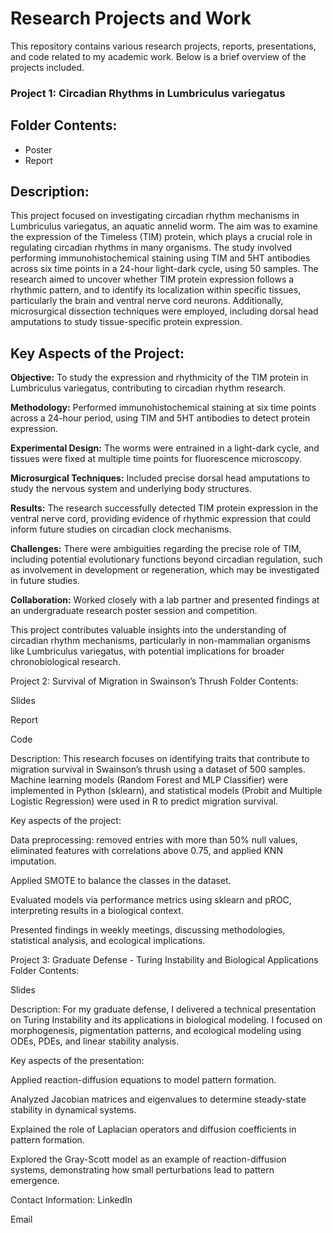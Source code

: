 # Research Projects and Work

This repository contains various research projects, reports, presentations, and code related to my academic work. Below is a brief overview of the projects included.

### Project 1: Circadian Rhythms in Lumbriculus variegatus
## Folder Contents:
* Poster
* Report

## Description:
This project focused on investigating circadian rhythm mechanisms in Lumbriculus variegatus, an aquatic annelid worm. The aim was to examine the expression of the Timeless (TIM) protein, which plays a crucial role in regulating circadian rhythms in many organisms. The study involved performing immunohistochemical staining using TIM and 5HT antibodies across six time points in a 24-hour light-dark cycle, using 50 samples. The research aimed to uncover whether TIM protein expression follows a rhythmic pattern, and to identify its localization within specific tissues, particularly the brain and ventral nerve cord neurons. Additionally, microsurgical dissection techniques were employed, including dorsal head amputations to study tissue-specific protein expression.

## Key Aspects of the Project:
**Objective:** To study the expression and rhythmicity of the TIM protein in Lumbriculus variegatus, contributing to circadian rhythm research.

**Methodology:** Performed immunohistochemical staining at six time points across a 24-hour period, using TIM and 5HT antibodies to detect protein expression.

**Experimental Design:** The worms were entrained in a light-dark cycle, and tissues were fixed at multiple time points for fluorescence microscopy.

**Microsurgical Techniques:** Included precise dorsal head amputations to study the nervous system and underlying body structures.

**Results:** The research successfully detected TIM protein expression in the ventral nerve cord, providing evidence of rhythmic expression that could inform future studies on circadian clock mechanisms.

**Challenges:** There were ambiguities regarding the precise role of TIM, including potential evolutionary functions beyond circadian regulation, such as involvement in development or regeneration, which may be investigated in future studies.

**Collaboration:** Worked closely with a lab partner and presented findings at an undergraduate research poster session and competition.

This project contributes valuable insights into the understanding of circadian rhythm mechanisms, particularly in non-mammalian organisms like Lumbriculus variegatus, with potential implications for broader chronobiological research.

Project 2: Survival of Migration in Swainson’s Thrush
Folder Contents:

Slides

Report

Code

Description:
This research focuses on identifying traits that contribute to migration survival in Swainson’s thrush using a dataset of 500 samples. Machine learning models (Random Forest and MLP Classifier) were implemented in Python (sklearn), and statistical models (Probit and Multiple Logistic Regression) were used in R to predict migration survival.

Key aspects of the project:

Data preprocessing: removed entries with more than 50% null values, eliminated features with correlations above 0.75, and applied KNN imputation.

Applied SMOTE to balance the classes in the dataset.

Evaluated models via performance metrics using sklearn and pROC, interpreting results in a biological context.

Presented findings in weekly meetings, discussing methodologies, statistical analysis, and ecological implications.

Project 3: Graduate Defense - Turing Instability and Biological Applications
Folder Contents:

Slides

Description:
For my graduate defense, I delivered a technical presentation on Turing Instability and its applications in biological modeling. I focused on morphogenesis, pigmentation patterns, and ecological modeling using ODEs, PDEs, and linear stability analysis.

Key aspects of the presentation:

Applied reaction-diffusion equations to model pattern formation.

Analyzed Jacobian matrices and eigenvalues to determine steady-state stability in dynamical systems.

Explained the role of Laplacian operators and diffusion coefficients in pattern formation.

Explored the Gray-Scott model as an example of reaction-diffusion systems, demonstrating how small perturbations lead to pattern emergence.

Contact Information:
LinkedIn

Email
